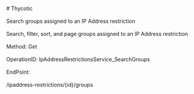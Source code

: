 <br>#     Thycotic</br>
<br>Search groups assigned to an IP Address restriction</br>
<br>Search, filter, sort, and page groups assigned to an IP Address restriction</br>
<br>Method: Get</br>
<br>OperationID: IpAddressRestrictionsService_SearchGroups</br>
<br>EndPoint:</br>
<br>/ipaddress-restrictions/{id}/groups</br>
